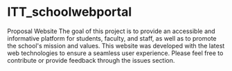 # ITT_schoolwebportal

Proposal Website
The goal of this project is to provide an accessible and informative platform for students, faculty, and staff, as well as to promote the school's mission and values. This website was developed with the latest web technologies to ensure a seamless user experience. Please feel free to contribute or provide feedback through the issues section.

<!-- FETCH ORIGIN BUTTON TESTING -->
